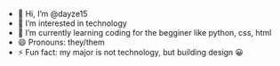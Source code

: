 - 👋 Hi, I’m @dayze15
- 👀 I’m interested in technology
- 🌱 I’m currently learning coding for the begginer like python, css, html
- 😄 Pronouns: they/them
- ⚡ Fun fact: my major is not technology, but building design 😀

<!---
dayze15/dayze15 is a ✨ special ✨ repository because its `README.md` (this file) appears on your GitHub profile.
You can click the Preview link to take a look at your changes.
--->
